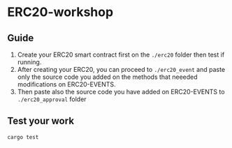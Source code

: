 # ERC20-workshop

## Guide
1. Create your ERC20 smart contract first on the `./erc20` folder then test if running.
2. After creating your ERC20, you can proceed to `./erc20_event` and paste only the source code you added on the methods that neeeded modifications on ERC20-EVENTS.
3. Then paste also the source code you have added on ERC20-EVENTS to `./erc20_approval` folder

## Test your work
```bash
cargo test
```
